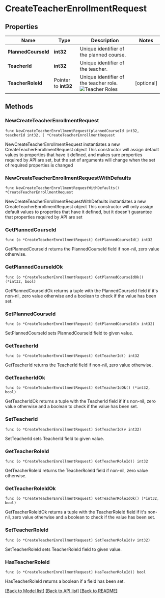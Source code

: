 # CreateTeacherEnrollmentRequest

## Properties

Name | Type | Description | Notes
------------ | ------------- | ------------- | -------------
**PlannedCourseId** | **int32** | Unique identifier of the planned course. | 
**TeacherId** | **int32** | Unique identifier of the teacher. | 
**TeacherRoleId** | Pointer to **int32** | Unique identifier of the teacher role.  ![Teacher Roles](https://img.shields.io/badge/Feature-Teacher_Roles-blue)  | [optional] 

## Methods

### NewCreateTeacherEnrollmentRequest

`func NewCreateTeacherEnrollmentRequest(plannedCourseId int32, teacherId int32, ) *CreateTeacherEnrollmentRequest`

NewCreateTeacherEnrollmentRequest instantiates a new CreateTeacherEnrollmentRequest object
This constructor will assign default values to properties that have it defined,
and makes sure properties required by API are set, but the set of arguments
will change when the set of required properties is changed

### NewCreateTeacherEnrollmentRequestWithDefaults

`func NewCreateTeacherEnrollmentRequestWithDefaults() *CreateTeacherEnrollmentRequest`

NewCreateTeacherEnrollmentRequestWithDefaults instantiates a new CreateTeacherEnrollmentRequest object
This constructor will only assign default values to properties that have it defined,
but it doesn't guarantee that properties required by API are set

### GetPlannedCourseId

`func (o *CreateTeacherEnrollmentRequest) GetPlannedCourseId() int32`

GetPlannedCourseId returns the PlannedCourseId field if non-nil, zero value otherwise.

### GetPlannedCourseIdOk

`func (o *CreateTeacherEnrollmentRequest) GetPlannedCourseIdOk() (*int32, bool)`

GetPlannedCourseIdOk returns a tuple with the PlannedCourseId field if it's non-nil, zero value otherwise
and a boolean to check if the value has been set.

### SetPlannedCourseId

`func (o *CreateTeacherEnrollmentRequest) SetPlannedCourseId(v int32)`

SetPlannedCourseId sets PlannedCourseId field to given value.


### GetTeacherId

`func (o *CreateTeacherEnrollmentRequest) GetTeacherId() int32`

GetTeacherId returns the TeacherId field if non-nil, zero value otherwise.

### GetTeacherIdOk

`func (o *CreateTeacherEnrollmentRequest) GetTeacherIdOk() (*int32, bool)`

GetTeacherIdOk returns a tuple with the TeacherId field if it's non-nil, zero value otherwise
and a boolean to check if the value has been set.

### SetTeacherId

`func (o *CreateTeacherEnrollmentRequest) SetTeacherId(v int32)`

SetTeacherId sets TeacherId field to given value.


### GetTeacherRoleId

`func (o *CreateTeacherEnrollmentRequest) GetTeacherRoleId() int32`

GetTeacherRoleId returns the TeacherRoleId field if non-nil, zero value otherwise.

### GetTeacherRoleIdOk

`func (o *CreateTeacherEnrollmentRequest) GetTeacherRoleIdOk() (*int32, bool)`

GetTeacherRoleIdOk returns a tuple with the TeacherRoleId field if it's non-nil, zero value otherwise
and a boolean to check if the value has been set.

### SetTeacherRoleId

`func (o *CreateTeacherEnrollmentRequest) SetTeacherRoleId(v int32)`

SetTeacherRoleId sets TeacherRoleId field to given value.

### HasTeacherRoleId

`func (o *CreateTeacherEnrollmentRequest) HasTeacherRoleId() bool`

HasTeacherRoleId returns a boolean if a field has been set.


[[Back to Model list]](../README.md#documentation-for-models) [[Back to API list]](../README.md#documentation-for-api-endpoints) [[Back to README]](../README.md)


